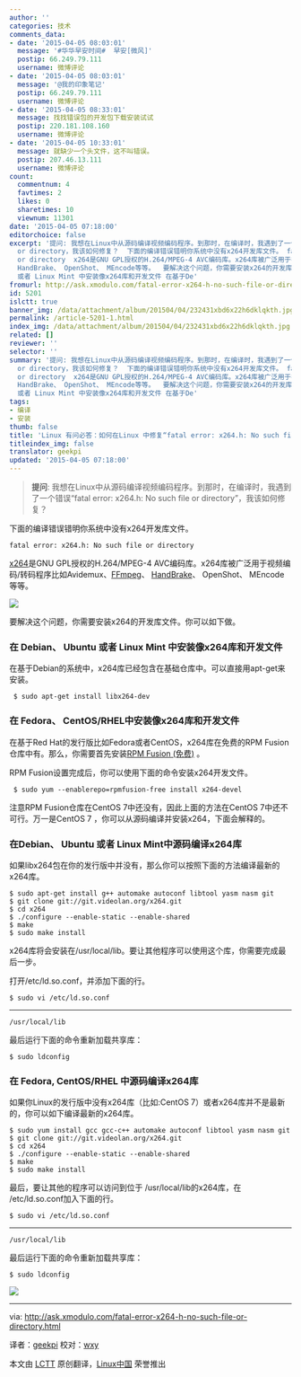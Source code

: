 ```yaml
---
author: ''
categories: 技术
comments_data:
- date: '2015-04-05 08:03:01'
  message: '#华华早安时间#  早安[微风]'
  postip: 66.249.79.111
  username: 微博评论
- date: '2015-04-05 08:03:01'
  message: '@我的印象笔记'
  postip: 66.249.79.111
  username: 微博评论
- date: '2015-04-05 08:33:01'
  message: 找找错误包的开发包下载安装试试
  postip: 220.181.108.160
  username: 微博评论
- date: '2015-04-05 10:33:01'
  message: 就缺少一个头文件，这不叫错误。
  postip: 207.46.13.111
  username: 微博评论
count:
  commentnum: 4
  favtimes: 2
  likes: 0
  sharetimes: 10
  viewnum: 11301
date: '2015-04-05 07:18:00'
editorchoice: false
excerpt: '提问: 我想在Linux中从源码编译视频编码程序。到那时，在编译时，我遇到了一个错误fatal error: x264.h: No such file
  or directory，我该如何修复？  下面的编译错误错明你系统中没有x264开发库文件。 fatal error: x264.h: No such file
  or directory  x264是GNU GPL授权的H.264/MPEG-4 AVC编码库。x264库被广泛用于视频编码/转码程序比如Avidemux、FFmpeg、
  HandBrake、 OpenShot、 MEncode等等。  要解决这个问题，你需要安装x264的开发库文件。你可以如下做。 在 Debian、 Ubuntu
  或者 Linux Mint 中安装像x264库和开发文件 在基于De'
fromurl: http://ask.xmodulo.com/fatal-error-x264-h-no-such-file-or-directory.html
id: 5201
islctt: true
banner_img: /data/attachment/album/201504/04/232431xbd6x22h6dklqkth.jpg
permalink: /article-5201-1.html
index_img: /data/attachment/album/201504/04/232431xbd6x22h6dklqkth.jpg.thumb.jpg
related: []
reviewer: ''
selector: ''
summary: '提问: 我想在Linux中从源码编译视频编码程序。到那时，在编译时，我遇到了一个错误fatal error: x264.h: No such file
  or directory，我该如何修复？  下面的编译错误错明你系统中没有x264开发库文件。 fatal error: x264.h: No such file
  or directory  x264是GNU GPL授权的H.264/MPEG-4 AVC编码库。x264库被广泛用于视频编码/转码程序比如Avidemux、FFmpeg、
  HandBrake、 OpenShot、 MEncode等等。  要解决这个问题，你需要安装x264的开发库文件。你可以如下做。 在 Debian、 Ubuntu
  或者 Linux Mint 中安装像x264库和开发文件 在基于De'
tags:
- 编译
- 安装
thumb: false
title: 'Linux 有问必答：如何在Linux 中修复“fatal error: x264.h: No such file or directo'
titleindex_img: false
translator: geekpi
updated: '2015-04-05 07:18:00'
---
```



> 
> **提问**: 我想在Linux中从源码编译视频编码程序。到那时，在编译时，我遇到了一个错误“fatal error: x264.h: No such file or directory”，我该如何修复？
> 
> 
> 


下面的编译错误错明你系统中没有x264开发库文件。



```
fatal error: x264.h: No such file or directory

```

[x264](http://www.videolan.org/developers/x264.html)是GNU GPL授权的H.264/MPEG-4 AVC编码库。x264库被广泛用于视频编码/转码程序比如Avidemux、[FFmpeg](http://ask.xmodulo.com/compile-ffmpeg-centos-fedora-rhel.html)、 [HandBrake](http://xmodulo.com/how-to-install-handbrake-on-linux.html)、 OpenShot、 MEncode等等。


![](/data/attachment/album/201504/04/232431xbd6x22h6dklqkth.jpg)


要解决这个问题，你需要安装x264的开发库文件。你可以如下做。


### 在 Debian、 Ubuntu 或者 Linux Mint 中安装像x264库和开发文件


在基于Debian的系统中，x264库已经包含在基础仓库中。可以直接用apt-get来安装。



```
 $ sudo apt-get install libx264-dev

```

### 在 Fedora、 CentOS/RHEL中安装像x264库和开发文件


在基于Red Hat的发行版比如Fedora或者CentOS，x264库在免费的RPM Fusion仓库中有。那么，你需要首先安装[RPM Fusion (免费)](http://xmodulo.com/how-to-install-rpm-fusion-on-fedora.html) 。


RPM Fusion设置完成后，你可以使用下面的命令安装x264开发文件。



```
 $ sudo yum --enablerepo=rpmfusion-free install x264-devel 

```

注意RPM Fusion仓库在CentOS 7中还没有，因此上面的方法在CentOS 7中还不可行。万一是CentOS 7 ，你可以从源码编译并安装x264，下面会解释的。


### 在Debian、 Ubuntu 或者 Linux Mint中源码编译x264库


如果libx264包在你的发行版中并没有，那么你可以按照下面的方法编译最新的x264库。



```
$ sudo apt-get install g++ automake autoconf libtool yasm nasm git
$ git clone git://git.videolan.org/x264.git
$ cd x264
$ ./configure --enable-static --enable-shared
$ make
$ sudo make install 

```

x264库将会安装在/usr/local/lib。要让其他程序可以使用这个库，你需要完成最后一步。


打开/etc/ld.so.conf，并添加下面的行。



```
$ sudo vi /etc/ld.so.conf 

```



---



```
/usr/local/lib

```

最后运行下面的命令重新加载共享库：



```
$ sudo ldconfig

```

### 在 Fedora, CentOS/RHEL 中源码编译x264库


如果你Linux的发行版中没有x264库（比如:CentOS 7）或者x264库并不是最新的，你可以如下编译最新的x264库。



```
$ sudo yum install gcc gcc-c++ automake autoconf libtool yasm nasm git
$ git clone git://git.videolan.org/x264.git
$ cd x264
$ ./configure --enable-static --enable-shared
$ make
$ sudo make install 

```

最后，要让其他的程序可以访问到位于 /usr/local/lib的x264库，在 /etc/ld.so.conf加入下面的行。



```
$ sudo vi /etc/ld.so.conf 

```



---



```
/usr/local/lib

```

最后运行下面的命令重新加载共享库：



```
$ sudo ldconfig 

```

![](/data/attachment/album/201504/04/232438ebo7g71jbeitkmt0.jpg)




---


via: <http://ask.xmodulo.com/fatal-error-x264-h-no-such-file-or-directory.html>


译者：[geekpi](https://github.com/geekpi) 校对：[wxy](https://github.com/wxy)


本文由 [LCTT](https://github.com/LCTT/TranslateProject) 原创翻译，[Linux中国](http://linux.cn/) 荣誉推出